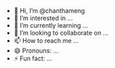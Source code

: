- 👋 Hi, I’m @chanthameng
- 👀 I’m interested in ...
- 🌱 I’m currently learning ...
- 💞️ I’m looking to collaborate on ...
- 📫 How to reach me ...
- 😄 Pronouns: ...
- ⚡ Fun fact: ...

<!---
chanthameng/chanthameng is a ✨ special ✨ repository because its `README.md` (this file) appears on your GitHub profile.
You can click the Preview link to take a look at your changes.
--->
